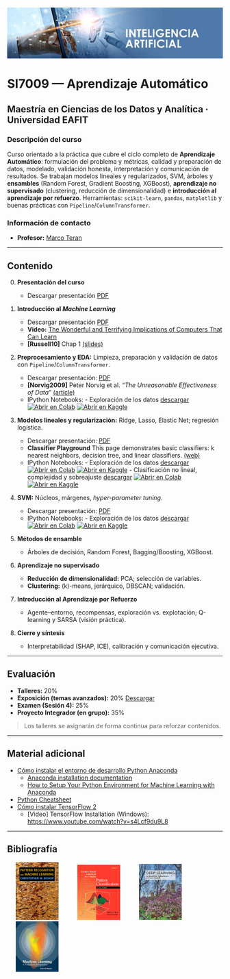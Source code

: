 [![banner](/_assets/pics/bannerAI.jpg)](https://github.com/marcoteran/ml)

# SI7009 — Aprendizaje Automático
## Maestría en Ciencias de los Datos y Analítica · Universidad EAFIT

### Descripción del curso
Curso orientado a la práctica que cubre el ciclo completo de **Aprendizaje Automático**: formulación del problema y métricas, calidad y preparación de datos, modelado, validación honesta, interpretación y comunicación de resultados. Se trabajan modelos lineales y regularizados, SVM, árboles y **ensambles** (Random Forest, Gradient Boosting, XGBoost), **aprendizaje no supervisado** (clustering, reducción de dimensionalidad) e **introducción al aprendizaje por refuerzo**. Herramientas: `scikit-learn`, `pandas`, `matplotlib` y buenas prácticas con `Pipeline`/`ColumnTransformer`.

### Información de contacto
* **Profesor:** [Marco Teran](https://marcoteran.github.io/)

---

## Contenido
0. **Presentación del curso**
   * Descargar presentación [PDF](https://github.com/marcoteran/ml/raw/master/lectures/00_machinelearning_syllabus.pdf)

1. **Introducción al *Machine Learning***
   * Descargar presentación [PDF](https://github.com/marcoteran/ml/raw/master/lectures/01_machinelearning_introductiontomachinelearning.pdf)
   * **Video:** [The Wonderful and Terrifying Implications of Computers That Can Learn](https://www.ted.com/talks/jeremy_howard_the_wonderful_and_terrifying_implications_of_computers_that_can_learn)
   * **[Russell10]** Chap 1 [(slides)](http://aima.eecs.berkeley.edu/slides-pdf/chapter01.pdf)

2. **Preprocesamiento y EDA:** Limpieza, preparación y validación de datos con `Pipeline`/`ColumnTransformer`.
	* Descargar presentación: [PDF](https://github.com/marcoteran/ml/raw/master/lectures/02_machinelearning_dataexploration.pdf)
	* **[Norvig2009]** Peter Norvig et al. *“The Unreasonable Effectiveness of Data”* [(article)](https://static.googleusercontent.com/media/research.google.com/es//pubs/archive/35179.pdf)
  	* IPython Notebooks:
			- Exploración de los datos [descargar](https://github.com/marcoteran/ml/blob/master/notebooks/ml_machinelearninglandscape.ipynb)
			[![Abrir en Colab](https://colab.research.google.com/assets/colab-badge.svg)](https://colab.research.google.com/github/marcoteran/ml/blob/master/notebooks/ml_machinelearninglandscape.ipynb)
         [![Abrir en Kaggle](https://kaggle.com/static/images/open-in-kaggle.svg)](https://kaggle.com/kernels/welcome?src=https://github.com/marcoteran/ml/blob/master/notebooks/ml_machinelearninglandscape.ipynb)

3. **Modelos lineales y regularización:** Ridge, Lasso, Elastic Net; regresión logística.
   * Descargar presentación: [PDF](https://github.com/marcoteran/ml/raw/master/lectures/03_machinelearning_regressors.pdf)
   * **Classifier Playground** This page demonstrates basic classifiers: k nearest neighbors, decision tree, and linear classifiers. [(web)](https://www.ccom.ucsd.edu/~cdeotte/programs/classify.html)
   * IPython Notebooks:
         - Exploración de los datos [descargar](https://github.com/marcoteran/ml/blob/master/notebooks/ml_regression.ipynb)
         [![Abrir en Colab](https://colab.research.google.com/assets/colab-badge.svg)](https://colab.research.google.com/github/marcoteran/ml/blob/master/notebooks/ml_regression.ipynb)
         [![Abrir en Kaggle](https://kaggle.com/static/images/open-in-kaggle.svg)](https://kaggle.com/kernels/welcome?src=https://github.com/marcoteran/ml/blob/master/notebooks/ml_regression.ipynb)
         - Clasificación no lineal, complejidad y sobreajuste [descargar](https://github.com/marcoteran/ml/blob/master/notebooks/ml_knnandoverfitting.ipynb)
         [![Abrir en Colab](https://colab.research.google.com/assets/colab-badge.svg)](https://colab.research.google.com/github/marcoteran/ml/blob/master/notebooks/ml_knnandoverfitting.ipynb)
         [![Abrir en Kaggle](https://kaggle.com/static/images/open-in-kaggle.svg)](https://kaggle.com/kernels/welcome?src=https://github.com/marcoteran/ml/blob/master/notebooks/ml_knnandoverfitting.ipynb)

4. **SVM:** Núcleos, márgenes, *hyper-parameter tuning*.
   * Descargar presentación: [PDF](https://github.com/marcoteran/ml/raw/master/lectures/04_machinelearning_svmmandmodelselection.pdf)
   * IPython Notebooks:
         - Exploración de los datos [descargar](https://github.com/marcoteran/ml/blob/master/notebooks/ml_svm_modelselection.ipynb)
         [![Abrir en Colab](https://colab.research.google.com/assets/colab-badge.svg)](https://colab.research.google.com/github/marcoteran/ml/blob/master/notebooks/ml_svm_modelselection.ipynb)
         [![Abrir en Kaggle](https://kaggle.com/static/images/open-in-kaggle.svg)](https://kaggle.com/kernels/welcome?src=https://github.com/marcoteran/ml/blob/master/notebooks/ml_svm_modelselection.ipynb)

5. **Métodos de ensamble**
   * Árboles de decisión, Random Forest, Bagging/Boosting, XGBoost.

6. **Aprendizaje no supervisado**
   * **Reducción de dimensionalidad:** PCA; selección de variables.  
   * **Clustering:** \(k\)-means, jerárquico, DBSCAN; validación.

7. **Introducción al Aprendizaje por Refuerzo**
   * Agente–entorno, recompensas, exploración vs. explotación; Q-learning y SARSA (visión práctica).

8. **Cierre y síntesis**
   * Interpretabilidad (SHAP, ICE), calibración y comunicación ejecutiva.

---

## Evaluación
- **Talleres:** 20%  
- **Exposición (temas avanzados):** 20% [Descargar](https://github.com/marcoteran/ml/raw/master/homeworks/ml_presentations.pdf)
- **Examen (Sesión 4):** 25%  
- **Proyecto Integrador (en grupo):** 35%

> Los talleres se asignarán de forma continua para reforzar contenidos.

---

## Material adicional
* [Cómo instalar el entorno de desarrollo Python Anaconda](https://github.com/marcoteran/ml/raw/master/aditionalmaterial/documentation/instalarPython_Anaconda.pdf)
  * [Anaconda installation documentation](https://docs.anaconda.com/anaconda/install/windows/)
  * [How to Setup Your Python Environment for Machine Learning with Anaconda](https://machinelearningmastery.com/setup-python-environment-machine-learning-deep-learning-anaconda/)
* [Python Cheatsheet](https://github.com/marcoteran/ml/raw/master/aditionalmaterial/cheatsheetsandinfographics/pythoncheatsheets.pdf)
* [Cómo instalar TensorFlow 2](https://www.tensorflow.org/install?hl=es-419)
  * [Video] TensorFlow Installation (Windows): https://www.youtube.com/watch?v=s4Lcf9du9L8

---
## Bibliografía

<p float="left">

[<img src="/_assets/pics/BishopPattern Recognition.jpg" width="100" alt="Christopher M. Bishop - Pattern Recognition and Machine Learning" title="Christopher M. Bishop - Pattern Recognition and Machine Learning" hspace="20">](https://github.com/marcoteran/deeplearningmodule/raw/main/aditionalmaterial/books/Christopher%20M.%20Bishop%20-%20Pattern%20Recognition%20and%20Machine%20Learning.pdf)
[<img src="/_assets/pics/DudaPatternclassification.jpg" width="100" alt="Richard O. Duda - Pattern classification" title="Richard O. Duda - Pattern classification" hspace="20">](https://github.com/marcoteran/deeplearningmodule/raw/main/aditionalmaterial/books/Richard%20O.%20Duda%20-%20Pattern%20classification.pdf)
[<img src="/_assets/pics/IanGoodfellowDeepLearning.jpg" width="100" alt="Ian Goodfellow - Deep Learning" title="Ian Goodfellow - Deep Learning" hspace="20">](https://github.com/marcoteran/deeplearningmodule/raw/main/aditionalmaterial/books/Ian%20Goodfellow%20-%20Deep%20Learning.pdf)
[<img src="/_assets/pics/MurphyMachine Learning.jpg" width="100" alt="Kevin P. Murphy - Machine Learning_ A Probabilistic Perspective" title="Kevin P. Murphy - Machine Learning_ A Probabilistic Perspective" hspace="20">](https://github.com/marcoteran/deeplearningmodule/raw/main/aditionalmaterial/books/Kevin%20P.%20Murphy%20-%20Machine%20Learning_%20A%20Probabilistic%20Perspective.pdf)
</p>
